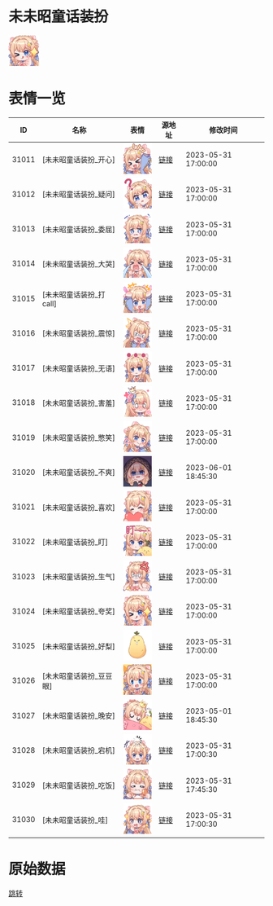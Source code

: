 # 未未昭童话装扮

<img src="./cover.png" height="60" alt="cover" />

# 表情一览

|ID|名称|表情|源地址|修改时间|
|----|----|----|----|----|
|31011|[未未昭童话装扮_开心]|<img src="./pic/031011_%5B未未昭童话装扮_开心%5D.png" height="60" alt="开心"/>|[链接](https://i0.hdslb.com/bfs/garb/3253143b2ec441b5db19e0234ac2b73bde04468c.png)|2023-05-31 17:00:00|
|31012|[未未昭童话装扮_疑问]|<img src="./pic/031012_%5B未未昭童话装扮_疑问%5D.png" height="60" alt="疑问"/>|[链接](https://i0.hdslb.com/bfs/garb/ef21482e6aa49253bbd75237b4ad5bd2ef429b14.png)|2023-05-31 17:00:00|
|31013|[未未昭童话装扮_委屈]|<img src="./pic/031013_%5B未未昭童话装扮_委屈%5D.png" height="60" alt="委屈"/>|[链接](https://i0.hdslb.com/bfs/garb/049aceb76a8dc590582f1aba58eece9e881d73d2.png)|2023-05-31 17:00:00|
|31014|[未未昭童话装扮_大哭]|<img src="./pic/031014_%5B未未昭童话装扮_大哭%5D.png" height="60" alt="大哭"/>|[链接](https://i0.hdslb.com/bfs/garb/49c76bda4005ecdead9db307622599d752987b67.png)|2023-05-31 17:00:00|
|31015|[未未昭童话装扮_打call]|<img src="./pic/031015_%5B未未昭童话装扮_打call%5D.png" height="60" alt="打call"/>|[链接](https://i0.hdslb.com/bfs/garb/86e9c54b020b7419dfb60745c3b6f7e6fce20ae9.png)|2023-05-31 17:00:00|
|31016|[未未昭童话装扮_震惊]|<img src="./pic/031016_%5B未未昭童话装扮_震惊%5D.png" height="60" alt="震惊"/>|[链接](https://i0.hdslb.com/bfs/garb/6fdbb0de8b24c069f88dc0217daee5c3c6964d90.png)|2023-05-31 17:00:00|
|31017|[未未昭童话装扮_无语]|<img src="./pic/031017_%5B未未昭童话装扮_无语%5D.png" height="60" alt="无语"/>|[链接](https://i0.hdslb.com/bfs/garb/e9bf9bcc2233f6b39ac7d83a378ad2fc7ee078b9.png)|2023-05-31 17:00:00|
|31018|[未未昭童话装扮_害羞]|<img src="./pic/031018_%5B未未昭童话装扮_害羞%5D.png" height="60" alt="害羞"/>|[链接](https://i0.hdslb.com/bfs/garb/3d05b087f7af34e6c97af9cdc3eedad61234cb8c.png)|2023-05-31 17:00:00|
|31019|[未未昭童话装扮_憋笑]|<img src="./pic/031019_%5B未未昭童话装扮_憋笑%5D.png" height="60" alt="憋笑"/>|[链接](https://i0.hdslb.com/bfs/garb/e1e44fe0f6e32e0d4330e97bc645f3f9b11ab085.png)|2023-05-31 17:00:00|
|31020|[未未昭童话装扮_不爽]|<img src="./pic/031020_%5B未未昭童话装扮_不爽%5D.png" height="60" alt="不爽"/>|[链接](https://i0.hdslb.com/bfs/garb/64808cf264f8ad3d449a8ffb30fb85e10fb7ae1b.png)|2023-06-01 18:45:30|
|31021|[未未昭童话装扮_喜欢]|<img src="./pic/031021_%5B未未昭童话装扮_喜欢%5D.png" height="60" alt="喜欢"/>|[链接](https://i0.hdslb.com/bfs/garb/c498ffc25f3fdd029a6ad73241bd9fce7e117b00.png)|2023-05-31 17:00:00|
|31022|[未未昭童话装扮_盯]|<img src="./pic/031022_%5B未未昭童话装扮_盯%5D.png" height="60" alt="盯"/>|[链接](https://i0.hdslb.com/bfs/garb/4a9bc2e8215af8a989fb14de234ab7b17da96708.png)|2023-05-31 17:00:00|
|31023|[未未昭童话装扮_生气]|<img src="./pic/031023_%5B未未昭童话装扮_生气%5D.png" height="60" alt="生气"/>|[链接](https://i0.hdslb.com/bfs/garb/475b0cfcd40652b47fb7ead0b40d9c9e2d64bb8f.png)|2023-05-31 17:00:00|
|31024|[未未昭童话装扮_夸奖]|<img src="./pic/031024_%5B未未昭童话装扮_夸奖%5D.png" height="60" alt="夸奖"/>|[链接](https://i0.hdslb.com/bfs/garb/87f6d302785cf7fb048d506a3046b1dc72ad0e97.png)|2023-05-31 17:00:00|
|31025|[未未昭童话装扮_好梨]|<img src="./pic/031025_%5B未未昭童话装扮_好梨%5D.png" height="60" alt="好梨"/>|[链接](https://i0.hdslb.com/bfs/garb/b66af1ff55cbf704e2ccb9b22431fce0c5ec6767.png)|2023-05-31 17:00:00|
|31026|[未未昭童话装扮_豆豆眼]|<img src="./pic/031026_%5B未未昭童话装扮_豆豆眼%5D.png" height="60" alt="豆豆眼"/>|[链接](https://i0.hdslb.com/bfs/garb/6247f704cde24ce5368845b279f95f940c8b4fbf.png)|2023-05-31 17:00:00|
|31027|[未未昭童话装扮_晚安]|<img src="./pic/031027_%5B未未昭童话装扮_晚安%5D.png" height="60" alt="晚安"/>|[链接](https://i0.hdslb.com/bfs/garb/83dbd84398af77dd09bb96491e5a54e00bc92fd8.png)|2023-05-01 18:45:30|
|31028|[未未昭童话装扮_宕机]|<img src="./pic/031028_%5B未未昭童话装扮_宕机%5D.png" height="60" alt="宕机"/>|[链接](https://i0.hdslb.com/bfs/garb/10d703d587a83addd7705cd7ea0d6ef699cc5557.png)|2023-05-31 17:00:30|
|31029|[未未昭童话装扮_吃饭]|<img src="./pic/031029_%5B未未昭童话装扮_吃饭%5D.png" height="60" alt="吃饭"/>|[链接](https://i0.hdslb.com/bfs/garb/41d7248f75980608a8b8f1af7020306f8b9a89bc.png)|2023-05-31 17:45:30|
|31030|[未未昭童话装扮_哇]|<img src="./pic/031030_%5B未未昭童话装扮_哇%5D.png" height="60" alt="哇"/>|[链接](https://i0.hdslb.com/bfs/garb/2429ac3ea02964fa5c39fe3f3e5089a343017e22.png)|2023-05-31 17:00:30|

# 原始数据

[跳转](./raw.json)

